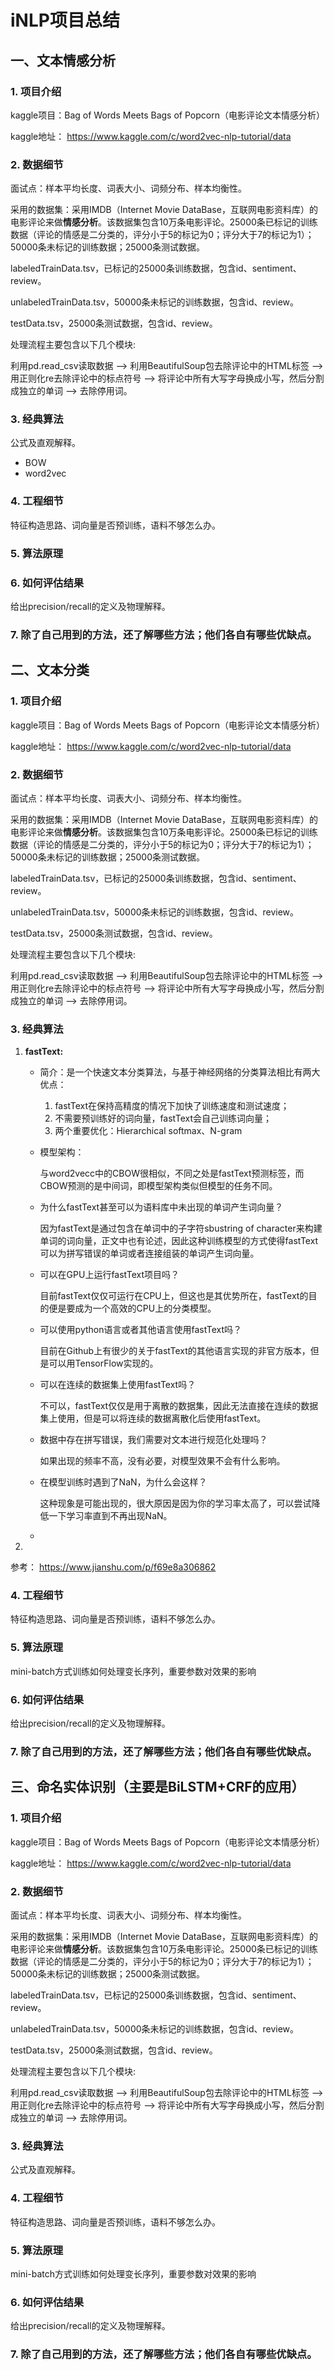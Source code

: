 # iNLP项目总结

## 一、文本情感分析

### 1. 项目介绍

kaggle项目：Bag of Words Meets Bags of Popcorn（电影评论文本情感分析）

kaggle地址： https://www.kaggle.com/c/word2vec-nlp-tutorial/data 



### 2. 数据细节

面试点：样本平均长度、词表大小、词频分布、样本均衡性。

采用的数据集：采用IMDB（Internet Movie DataBase，互联网电影资料库）的电影评论来做**情感分析**。该数据集包含10万条电影评论。25000条已标记的训练数据（评论的情感是二分类的，评分小于5的标记为0；评分大于7的标记为1）；50000条未标记的训练数据；25000条测试数据。

labeledTrainData.tsv，已标记的25000条训练数据，包含id、sentiment、review。

unlabeledTrainData.tsv，50000条未标记的训练数据，包含id、review。

testData.tsv，25000条测试数据，包含id、review。

处理流程主要包含以下几个模块:

利用pd.read_csv读取数据 --> 利用BeautifulSoup包去除评论中的HTML标签 --> 用正则化re去除评论中的标点符号 --> 将评论中所有大写字母换成小写，然后分割成独立的单词 -->  去除停用词。



### 3. 经典算法

公式及直观解释。

- BOW
- word2vec



### 4. 工程细节

特征构造思路、词向量是否预训练，语料不够怎么办。



### 5. 算法原理





### 6. 如何评估结果

给出precision/recall的定义及物理解释。



### 7. 除了自己用到的方法，还了解哪些方法；他们各自有哪些优缺点。





## 二、文本分类

### 1. 项目介绍

kaggle项目：Bag of Words Meets Bags of Popcorn（电影评论文本情感分析）

kaggle地址： https://www.kaggle.com/c/word2vec-nlp-tutorial/data 



### 2. 数据细节

面试点：样本平均长度、词表大小、词频分布、样本均衡性。

采用的数据集：采用IMDB（Internet Movie DataBase，互联网电影资料库）的电影评论来做**情感分析**。该数据集包含10万条电影评论。25000条已标记的训练数据（评论的情感是二分类的，评分小于5的标记为0；评分大于7的标记为1）；50000条未标记的训练数据；25000条测试数据。

labeledTrainData.tsv，已标记的25000条训练数据，包含id、sentiment、review。

unlabeledTrainData.tsv，50000条未标记的训练数据，包含id、review。

testData.tsv，25000条测试数据，包含id、review。

处理流程主要包含以下几个模块:

利用pd.read_csv读取数据 --> 利用BeautifulSoup包去除评论中的HTML标签 --> 用正则化re去除评论中的标点符号 --> 将评论中所有大写字母换成小写，然后分割成独立的单词 -->  去除停用词。



### 3. 经典算法

1. **fastText:**

   - 简介：是一个快速文本分类算法，与基于神经网络的分类算法相比有两大优点：

     1. fastText在保持高精度的情况下加快了训练速度和测试速度；
     2. 不需要预训练好的词向量，fastText会自己训练词向量；
     3. 两个重要优化：Hierarchical softmax、N-gram

   - 模型架构：

     与word2vecc中的CBOW很相似，不同之处是fastText预测标签，而CBOW预测的是中间词，即模型架构类似但模型的任务不同。

   - 为什么fastText甚至可以为语料库中未出现的单词产生词向量？

     因为fastText是通过包含在单词中的子字符sbustring of character来构建单词的词向量，正文中也有论述，因此这种训练模型的方式使得fastText可以为拼写错误的单词或者连接组装的单词产生词向量。

   - 可以在GPU上运行fastText项目吗？

     目前fastText仅仅可运行在CPU上，但这也是其优势所在，fastText的目的便是要成为一个高效的CPU上的分类模型。

   - 可以使用python语言或者其他语言使用fastText吗？

     目前在Github上有很少的关于fastText的其他语言实现的非官方版本，但是可以用TensorFlow实现的。

   - 可以在连续的数据集上使用fastText吗？

     不可以，fastText仅仅是用于离散的数据集，因此无法直接在连续的数据集上使用，但是可以将连续的数据离散化后使用fastText。

   - 数据中存在拼写错误，我们需要对文本进行规范化处理吗？

     如果出现的频率不高，没有必要，对模型效果不会有什么影响。

   - 在模型训练时遇到了NaN，为什么会这样？

     这种现象是可能出现的，很大原因是因为你的学习率太高了，可以尝试降低一下学习率直到不再出现NaN。

   - 

2. 



参考： https://www.jianshu.com/p/f69e8a306862 



### 4. 工程细节

特征构造思路、词向量是否预训练，语料不够怎么办。



### 5. 算法原理

mini-batch方式训练如何处理变长序列，重要参数对效果的影响



### 6. 如何评估结果

给出precision/recall的定义及物理解释。



### 7. 除了自己用到的方法，还了解哪些方法；他们各自有哪些优缺点。



## 三、命名实体识别（主要是BiLSTM+CRF的应用）

### 1. 项目介绍

kaggle项目：Bag of Words Meets Bags of Popcorn（电影评论文本情感分析）

kaggle地址： https://www.kaggle.com/c/word2vec-nlp-tutorial/data 



### 2. 数据细节

面试点：样本平均长度、词表大小、词频分布、样本均衡性。

采用的数据集：采用IMDB（Internet Movie DataBase，互联网电影资料库）的电影评论来做**情感分析**。该数据集包含10万条电影评论。25000条已标记的训练数据（评论的情感是二分类的，评分小于5的标记为0；评分大于7的标记为1）；50000条未标记的训练数据；25000条测试数据。

labeledTrainData.tsv，已标记的25000条训练数据，包含id、sentiment、review。

unlabeledTrainData.tsv，50000条未标记的训练数据，包含id、review。

testData.tsv，25000条测试数据，包含id、review。

处理流程主要包含以下几个模块:

利用pd.read_csv读取数据 --> 利用BeautifulSoup包去除评论中的HTML标签 --> 用正则化re去除评论中的标点符号 --> 将评论中所有大写字母换成小写，然后分割成独立的单词 -->  去除停用词。



### 3. 经典算法

公式及直观解释。



### 4. 工程细节

特征构造思路、词向量是否预训练，语料不够怎么办。



### 5. 算法原理

mini-batch方式训练如何处理变长序列，重要参数对效果的影响



### 6. 如何评估结果

给出precision/recall的定义及物理解释。



### 7. 除了自己用到的方法，还了解哪些方法；他们各自有哪些优缺点。

